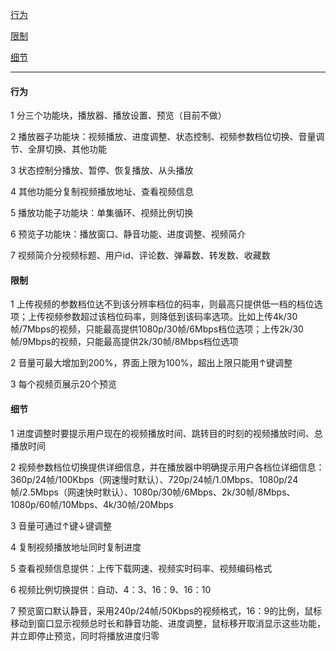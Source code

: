 
[行为](#行为)

[限制](#限制)

[细节](#细节)

---

#### 行为

1 分三个功能块，播放器、播放设置、预览（目前不做）

2 播放器子功能块：视频播放、进度调整、状态控制、视频参数档位切换、音量调节、全屏切换、其他功能

3 状态控制分播放、暂停、恢复播放、从头播放

4 其他功能分复制视频播放地址、查看视频信息

5 播放功能子功能块：单集循环、视频比例切换

6 预览子功能块：播放窗口、静音功能、进度调整、视频简介

7 视频简介分视频标题、用户id、评论数、弹幕数、转发数、收藏数


#### 限制

1 上传视频的参数档位达不到该分辨率档位的码率，则最高只提供低一档的档位选项；上传视频参数超过该档位码率，则降低到该码率选项。比如上传4k/30帧/7Mbps的视频，只能最高提供1080p/30帧/6Mbps档位选项；上传2k/30帧/9Mbps的视频，只能最高提供2k/30帧/8Mbps档位选项

2 音量可最大增加到200%，界面上限为100%，超出上限只能用↑键调整

3 每个视频页展示20个预览


#### 细节

1 进度调整时要提示用户现在的视频播放时间、跳转目的时刻的视频播放时间、总播放时间

2 视频参数档位切换提供详细信息，并在播放器中明确提示用户各档位详细信息：360p/24帧/100Kbps（网速慢时默认）、720p/24帧/1.0Mbps、1080p/24帧/2.5Mbps（网速快时默认）、1080p/30帧/6Mbps、2k/30帧/8Mbps、1080p/60帧/10Mbps、4k/30帧/20Mbps

3 音量可通过↑键↓键调整

4 复制视频播放地址同时复制进度

5 查看视频信息提供：上传下载网速、视频实时码率、视频编码格式

6 视频比例切换提供：自动、4：3、16：9、16：10

7 预览窗口默认静音，采用240p/24帧/50Kbps的视频格式，16：9的比例，鼠标移动到窗口显示视频总时长和静音功能、进度调整，鼠标移开取消显示这些功能，并立即停止预览，同时将播放进度归零

